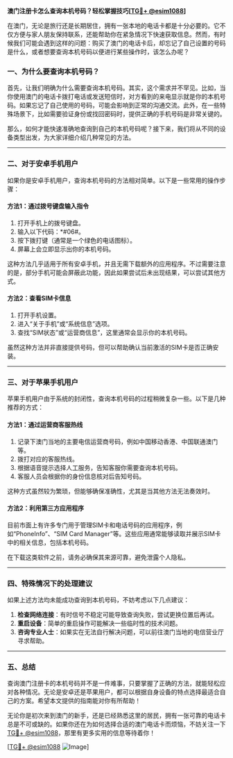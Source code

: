**澳门注册卡怎么查询本机号码？轻松掌握技巧[[TG💪+ @esim1088](https://t.me/s/esim1088)]**

在澳门，无论是旅行还是长期居住，拥有一张本地的电话卡都是十分必要的。它不仅方便与家人朋友保持联系，还能帮助你在紧急情况下快速获取信息。然而，有时候我们可能会遇到这样的问题：购买了澳门的电话卡后，却忘记了自己设置的号码是什么，或者想要查询本机号码以便进行某些操作时，该怎么办呢？

### 一、为什么要查询本机号码？

首先，让我们明确为什么需要查询本机号码。其实，这个需求并不罕见。比如，当你使用澳门的电话卡拨打电话或发送短信时，对方看到的来电显示就是你的本机号码。如果忘记了自己使用的号码，可能会影响到正常的沟通交流。此外，在一些特殊场景下，比如需要验证身份或找回密码时，提供正确的手机号码是非常关键的。

那么，如何才能快速准确地查询到自己的本机号码呢？接下来，我们将从不同的设备类型出发，为大家详细介绍几种常见的方法。

---

### 二、对于安卓手机用户

如果你是安卓手机用户，查询本机号码的方法相对简单。以下是一些常用的操作步骤：

#### 方法1：通过拨号键盘输入指令
1. 打开手机上的拨号键盘。
2. 输入以下代码：*#06#。
3. 按下拨打键（通常是一个绿色的电话图标）。
4. 屏幕上会立即显示出你的本机号码。

这种方法几乎适用于所有安卓手机，并且无需下载额外的应用程序。不过需要注意的是，部分手机可能会屏蔽此功能，因此如果尝试后未出现结果，可以尝试其他方式。

#### 方法2：查看SIM卡信息
1. 打开手机设置。
2. 进入“关于手机”或“系统信息”选项。
3. 查找“SIM状态”或“运营商信息”，这里通常会显示你的本机号码。

虽然这种方法并非直接提供号码，但可以帮助确认当前激活的SIM卡是否正确安装。

---

### 三、对于苹果手机用户

苹果手机用户由于系统的封闭性，查询本机号码的过程稍微复杂一些。以下是几种推荐的方式：

#### 方法1：通过运营商客服热线
1. 记录下澳门当地的主要电信运营商号码，例如中国移动香港、中国联通澳门等。
2. 拨打对应的客服热线。
3. 根据语音提示选择人工服务，告知客服你需要查询本机号码。
4. 客服人员会根据你的身份信息核对后告知号码。

这种方式虽然较为繁琐，但能够确保准确性，尤其是当其他方法无法奏效时。

#### 方法2：利用第三方应用程序
目前市面上有许多专门用于管理SIM卡和电话号码的应用程序，例如“PhoneInfo”、“SIM Card Manager”等。这些应用通常能够读取并展示SIM卡中的相关信息，包括本机号码。

在下载这类软件之前，请务必确保其来源可靠，避免泄露个人隐私。

---

### 四、特殊情况下的处理建议

如果上述方法均未能成功查询到本机号码，不妨考虑以下几点建议：

1. **检查网络连接**：有时信号不稳定可能导致查询失败，尝试更换位置后再试。
2. **重启设备**：简单的重启操作可能解决一些临时性的技术问题。
3. **咨询专业人士**：如果实在无法自行解决问题，可以前往澳门当地的电信营业厅寻求帮助。

---

### 五、总结

查询澳门注册卡的本机号码并不是一件难事，只要掌握了正确的方法，就能轻松应对各种情况。无论是安卓还是苹果用户，都可以根据自身设备的特点选择最适合自己的方案。希望本文提供的指南能对你有所帮助！

无论你是初次来到澳门的新手，还是已经熟悉这里的居民，拥有一张可靠的电话卡总是不可或缺的。如果你还在为如何选择合适的澳门电话卡而烦恼，不妨关注一下[TG💪+ @esim1088](https://t.me/s/esim1088)，那里有更多实用的信息等待着你！

[[TG💪+ @esim1088](https://t.me/s/esim1088) ![Image](https://i.postimg.cc/4NQfJmqS/Snipaste-2025-05-13-00-14-12.png)]